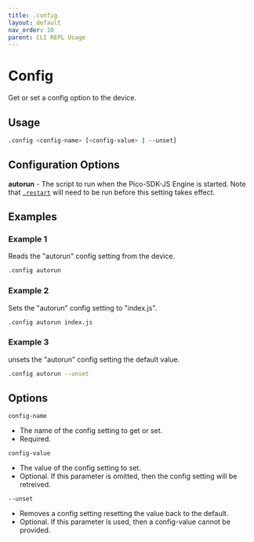 ```yaml
---
title: .config
layout: default
nav_order: 10
parent: CLI REPL Usage
---
```


# Config

Get or set a config option to the device.

## Usage

```bash
.config <config-name> [<config-value> | --unset]
```

## Configuration Options

**autorun** - The script to run when the Pico-SDK-JS Engine is started. Note that [`.restart`](restart) will need to be run before this setting takes effect.

## Examples

### Example 1

Reads the "autorun" config setting from the device.

```bash
.config autorun
```

### Example 2

Sets the "autorun" config setting to "index.js".

```bash
.config autorun index.js
```

### Example 3

unsets the "autorun" config setting the default value.

```bash
.config autorun --unset
```

## Options

`config-name`

* The name of the config setting to get or set.
* Required.

`config-value`

* The value of the config setting to set.
* Optional. If this parameter is omitted, then the config setting will be retreived.

`--unset`

* Removes a config setting resetting the value back to the default.
* Optional. If this parameter is used, then a config-value cannot be provided.

